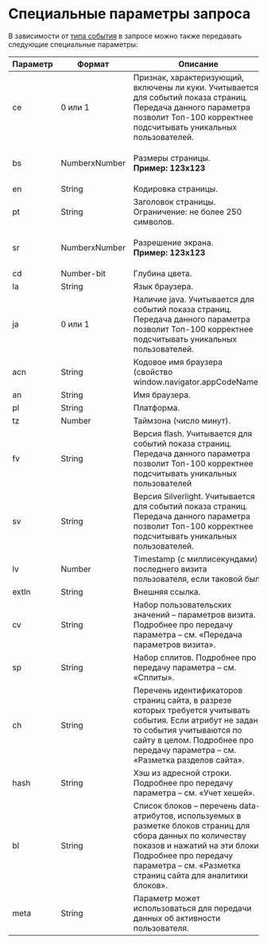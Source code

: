 # Специальные параметры запроса

В зависимости от [типа события](bazovye-sobytiya.md) в запросе можно также передавать следующие специальные параметры:

| **Параметр** | **Формат**    | **Описание**                                                                                                                                                                                                                         |
| ------------ | ------------- | ------------------------------------------------------------------------------------------------------------------------------------------------------------------------------------------------------------------------------------ |
| ce           | 0 или 1       | Признак, характеризующий, включены ли куки. Учитывается для событий показа страниц. Передача данного параметра позволит Топ-100 корректнее подсчитывать уникальных пользователей.                                                    |
| bs           | NumberхNumber | <p>Размеры страницы. <br><strong>Пример: 123x123</strong></p>                                                                                                                                                                        |
| en           | String        | Кодировка страницы.                                                                                                                                                                                                                  |
| pt           | String        | Заголовок страницы. Ограничение: не более 250 символов.                                                                                                                                                                              |
| sr           | NumberхNumber | <p>Разрешение экрана. <br><strong>Пример: 123х123</strong></p>                                                                                                                                                                       |
| cd           | Number-bit    | Глубина цвета.                                                                                                                                                                                                                       |
| la           | String        | Язык браузера.                                                                                                                                                                                                                       |
| ja           | 0 или 1       | Наличие java. Учитывается для событий показа страниц. Передача данного параметра позволит Топ-100 корректнее подсчитывать уникальных пользователей.                                                                                  |
| acn          | String        | Кодовое имя браузера (свойство window.navigator.appCodeName).                                                                                                                                                                        |
| an           | String        | Имя браузера.                                                                                                                                                                                                                        |
| pl           | String        | Платформа.                                                                                                                                                                                                                           |
| tz           | Number        | Таймзона (число минут).                                                                                                                                                                                                              |
| fv           | String        | Версия flash. Учитывается для событий показа страниц. Передача данного параметра позволит Топ-100 корректнее подсчитывать уникальных пользователей                                                                                   |
| sv           | String        | Версия Silverlight. Учитывается для событий показа страниц. Передача данного параметра позволит Топ-100 корректнее подсчитывать уникальных пользователей.                                                                            |
| lv           | Number        | Timestamp (с миллисекундами) последнего визита пользователя, если таковой был.                                                                                                                                                       |
| extln        | String        | Внешняя ссылка.                                                                                                                                                                                                                      |
| cv           | String        | Набор пользовательских значений – параметров визита. Подробнее про передачу параметра – см. «Передача параметров визита».                                                                                                            |
| sp           | String        | Набор сплитов. Подробнее про передачу параметра – см. «Сплиты».                                                                                                                                                                      |
| ch           | String        | Перечень идентификаторов страниц сайта, в разрезе которых требуется учитывать события. Если атрибут не задан, то события учитываются по сайту в целом. Подробнее про передачу параметра – см. «Разметка разделов сайта».             |
| hash         | String        | Хэш из адресной строки. Подробнее про передачу параметра – см. «Учет хешей».                                                                                                                                                         |
| bl           | String        | Список блоков – перечень data-атрибутов, используемых в разметке блоков страниц для сбора данных по количеству показов и нажатий на эти блоки. Подробнее про передачу параметра – см. «Разметка страниц сайта для аналитики блоков». |
| meta         | String        | Параметр может использоваться для передачи данных об активности пользователя.                                                                                                                                                        |

